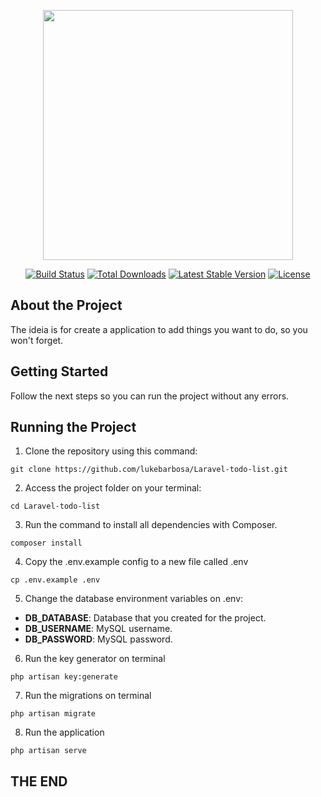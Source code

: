 <p align="center"><a href="https://laravel.com" target="_blank"><img src="https://raw.githubusercontent.com/laravel/art/master/logo-lockup/5%20SVG/2%20CMYK/1%20Full%20Color/laravel-logolockup-cmyk-red.svg" width="400"></a></p>

<p align="center">
<a href="https://travis-ci.org/laravel/framework"><img src="https://travis-ci.org/laravel/framework.svg" alt="Build Status"></a>
<a href="https://packagist.org/packages/laravel/framework"><img src="https://img.shields.io/packagist/dt/laravel/framework" alt="Total Downloads"></a>
<a href="https://packagist.org/packages/laravel/framework"><img src="https://img.shields.io/packagist/v/laravel/framework" alt="Latest Stable Version"></a>
<a href="https://packagist.org/packages/laravel/framework"><img src="https://img.shields.io/packagist/l/laravel/framework" alt="License"></a>
</p>

## About the Project

The ideia is for create a application to add things you want to do, so you won't forget.

## Getting Started

Follow the next steps so you can run the project without any errors.

## Running the Project

1. Clone the repository using this command:

```terminal
git clone https://github.com/lukebarbosa/Laravel-todo-list.git
```

2. Access the project folder on your terminal:

```terminal
cd Laravel-todo-list
```

3. Run the command to install all dependencies with Composer.

```terminal
composer install
```

4. Copy the .env.example config to a new file called .env

```terminal
cp .env.example .env
```

5. Change the database environment variables on .env:

- **DB_DATABASE**: Database that you created for the project.
- **DB_USERNAME**: MySQL username.
- **DB_PASSWORD**: MySQL password.
 
6. Run the key generator on terminal

```terminal
php artisan key:generate
```    

7. Run the migrations on terminal

```terminal
php artisan migrate
```

8. Run the application

```terminal
php artisan serve
```

## THE END
